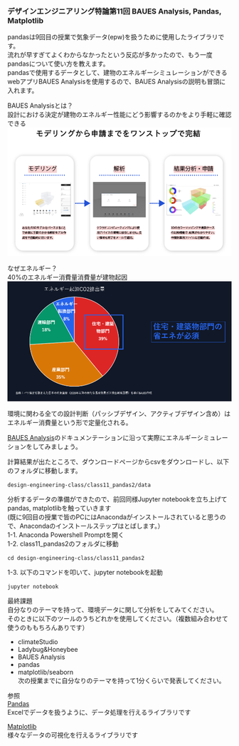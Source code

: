### デザインエンジニアリング特論第11回 BAUES Analysis, Pandas, Matplotlib  

pandasは9回目の授業で気象データ(epw)を扱うために使用したライブラリです。  
流れが早すぎてよくわからなかったという反応が多かったので、もう一度pandasについて使い方を教えます。  
pandasで使用するデータとして、建物のエネルギーシミュレーションができるwebアプリBAUES Analysisを使用するので、BAUES Analysisの説明も冒頭に入れます。  

BAUES Analysisとは？  
設計における決定が建物のエネルギー性能にどう影響するのかをより手軽に確認できる  
![BAUES Analysis説明](./img/baues_analysis_top.png)  

なぜエネルギー？  
40%のエネルギー消費量消費量が建物起因  
![日本のCO2排出起源内訳](./img/japan_energy_consumption.png)  

環境に関わる全ての設計判断（パッシブデザイン、アクティブデザイン含め）はエネルギー消費量という形で定量化される。  

[BAUES Analysis](https://analysis.baues.io/docs/basic-flow)のドキュメンテーションに沿って実際にエネルギーシミュレーションをしてみましょう。  

計算結果が出たところで、ダウンロードページからcsvをダウンロードし、以下のフォルダに移動します。  
```
design-engineering-class/class11_pandas2/data
```  

分析するデータの準備ができたので、前回同様Jupyter notebookを立ち上げてpandas, matplotlibを触っていきます  
(既に9回目の授業で皆のPCにはAnacondaがインストールされていると思うので、Anacondaのインストールステップはとばします。）  
1-1. Anaconda Powershell Promptを開く  
1-2. class11_pandas2のフォルダに移動  
```
cd design-engineering-class/class11_pandas2
```  
1-3. 以下のコマンドを叩いて、jupyter notebookを起動  
```
jupyter notebook  
```   

最終課題  
自分なりのテーマを持って、環境データに関して分析をしてみてください。  
そのときに以下のツールのうちどれかを使用してください。（複数組み合わせて使うのももちろんありです）  
- climateStudio  
- Ladybug&Honeybee  
- BAUES Analysis  
- pandas  
- matplotlib/seaborn    
次の授業までに自分なりのテーマを持って1分くらいで発表してください。

参照  
[Pandas](https://pandas.pydata.org/)\
Excelでデータを扱うように、データ処理を行えるライブラリです  

[Matplotlib](https://matplotlib.org/)\
様々なデータの可視化を行えるライブラリです  

